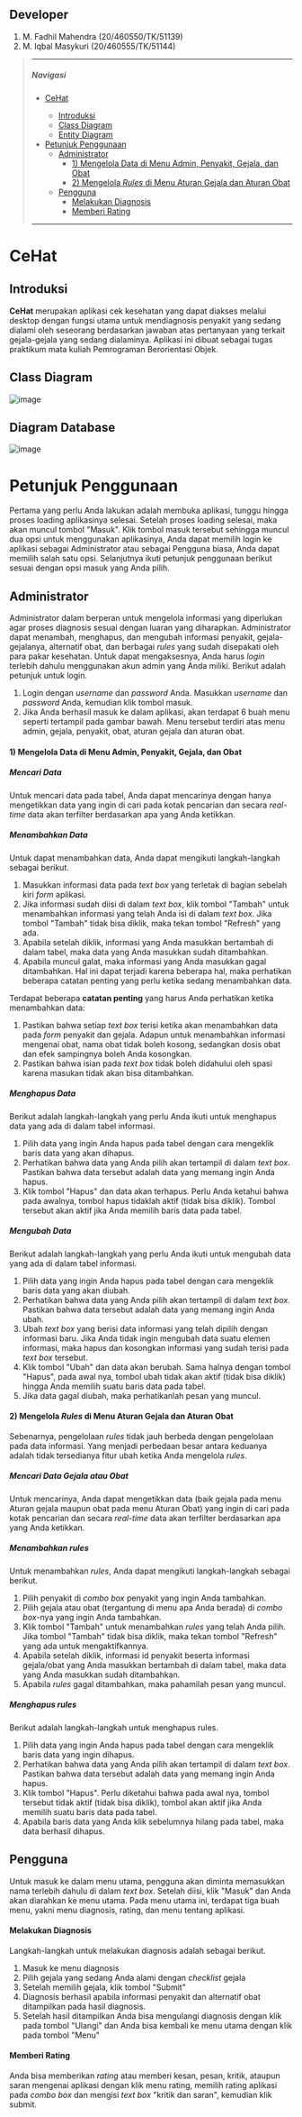 ## Developer

1. M. Fadhil Mahendra (20/460550/TK/51139)
2. M. Iqbal Masykuri  (20/460555/TK/51144)

> ---
>
><nav>
>
> ##### Navigasi
> 
> - <a href="#cehat">CeHat</a></li>
>    -  <a href="#pengenalan">Introduksi</a>
>    - <a href="#classDiagram">Class Diagram</a>
>    - <a href="#database">Entity Diagram</a>
> - <a href="#petunjuk">Petunjuk Penggunaan</a>
>      - <a href="#admin">Administrator</a>
>        - <a href="#data">1) Mengelola Data di Menu Admin, Penyakit, Gejala, dan Obat</a>
>        - <a href="#rules">2) Mengelola <i>Rules</i> di Menu Aturan Gejala dan Aturan Obat</a>
>      - <a href="#pengguna">Pengguna</a>
>         - <a href="#diagnosis">Melakukan Diagnosis</a>
>         - <a href="#rating">Memberi Rating</a>
> 
> </nav>
> 
> ---

<h1 id="cehat">CeHat</h1>
<h2 id="pengenalan">Introduksi</h2>

**CeHat** merupakan aplikasi cek kesehatan yang dapat diakses melalui desktop dengan fungsi utama untuk mendiagnosis penyakit yang sedang dialami oleh seseorang berdasarkan jawaban atas pertanyaan yang terkait gejala-gejala yang sedang dialaminya. Aplikasi ini dibuat sebagai tugas praktikum mata kuliah Pemrograman Berorientasi Objek.


<h2 id="classDiagram">Class Diagram</h2>

![image](https://user-images.githubusercontent.com/71614957/115813677-cde0ca00-a41d-11eb-93ed-aeb7adc5ff44.png)

<h2 id="database">Diagram Database</h2>

![image](https://user-images.githubusercontent.com/71614957/117397163-b6c5d000-af25-11eb-8e86-cdaee4182da7.png)


<h1 id="petunjuk">Petunjuk Penggunaan</h1>

Pertama yang perlu Anda lakukan adalah membuka aplikasi, tunggu hingga proses loading aplikasinya selesai. Setelah proses loading selesai, maka akan muncul tombol "Masuk". Klik tombol masuk tersebut sehingga muncul dua opsi untuk menggunakan aplikasinya, Anda dapat memilih login ke aplikasi sebagai Administrator atau sebagai Pengguna biasa, Anda dapat memilih salah satu opsi. Selanjutnya ikuti petunjuk penggunaan berikut sesuai dengan opsi masuk yang Anda pilih.

<h2 id="admin">Administrator</h2>

Administrator dalam berperan untuk mengelola informasi yang diperlukan agar proses diagnosis sesuai dengan luaran yang diharapkan. Administrator dapat menambah, menghapus, dan mengubah informasi penyakit, gejala-gejalanya, alternatif obat, dan berbagai *rules* yang sudah disepakati oleh para pakar kesehatan. Untuk dapat mengaksesnya, Anda harus *login* terlebih dahulu menggunakan akun admin yang Anda miliki. Berikut adalah petunjuk untuk login.
1. Login dengan *username* dan *password* Anda. Masukkan *username* dan *password* Anda, kemudian klik tombol masuk.
2. Jika Anda berhasil masuk ke dalam aplikasi, akan terdapat 6 buah menu seperti tertampil pada gambar bawah. Menu tersebut terdiri atas menu admin, gejala, penyakit, obat, aturan gejala dan aturan obat.

<h4 id="data">1) Mengelola Data di Menu Admin, Penyakit, Gejala, dan Obat</h4>

##### Mencari Data
Untuk mencari data pada tabel, Anda dapat mencarinya dengan hanya mengetikkan data yang ingin di cari pada kotak pencarian dan secara *real-time* data akan terfilter berdasarkan apa yang Anda ketikkan.

##### Menambahkan Data
Untuk dapat menambahkan data, Anda dapat mengikuti langkah-langkah sebagai berikut.
1. Masukkan informasi data pada *text box* yang terletak di bagian sebelah kiri *form* aplikasi.
2. Jika informasi sudah diisi di dalam *text box*, klik tombol "Tambah" untuk menambahkan informasi yang telah Anda isi di dalam *text box*. Jika tombol "Tambah" tidak bisa diklik, maka tekan tombol "Refresh" yang ada.
3. Apabila setelah diklik, informasi yang Anda masukkan bertambah di dalam tabel, maka data yang Anda masukkan sudah ditambahkan.
4. Apabila muncul galat, maka informasi yang Anda masukkan gagal ditambahkan. Hal ini dapat terjadi karena beberapa hal, maka perhatikan beberapa catatan penting yang perlu ketika sedang menambahkan data.

Terdapat beberapa **catatan penting** yang harus Anda perhatikan ketika menambahkan data: 
1. Pastikan bahwa setiap *text box* terisi ketika akan menambahkan data pada *form* penyakit dan gejala. Adapun untuk menambahkan informasi mengenai obat, nama obat tidak boleh kosong, sedangkan dosis obat dan efek sampingnya boleh Anda kosongkan.
2. Pastikan bahwa isian pada *text box* tidak boleh didahului oleh spasi karena masukan tidak akan bisa ditambahkan.
##### Menghapus Data
Berikut adalah langkah-langkah yang perlu Anda ikuti untuk menghapus data yang ada di dalam tabel informasi.
1. Pilih data yang ingin Anda hapus pada tabel dengan cara mengeklik baris data yang akan dihapus.
2. Perhatikan bahwa data yang Anda pilih akan tertampil di dalam *text box*. Pastikan bahwa data tersebut adalah data yang memang ingin Anda hapus.
3. Klik tombol "Hapus" dan data akan terhapus. Perlu Anda ketahui bahwa pada awalnya, tombol hapus tidaklah aktif (tidak bisa diklik). Tombol tersebut akan aktif jika Anda memilih baris data pada tabel.
##### Mengubah Data
Berikut adalah langkah-langkah yang perlu Anda ikuti untuk mengubah data yang ada di dalam tabel informasi.
1. Pilih data yang ingin Anda hapus pada tabel dengan cara mengeklik baris data yang akan diubah.
2. Perhatikan bahwa data yang Anda pilih akan tertampil di dalam *text box*. Pastikan bahwa data tersebut adalah data yang memang ingin Anda ubah.
3. Ubah *text box* yang berisi data informasi yang telah dipilih dengan informasi baru. Jika Anda tidak ingin mengubah data suatu elemen informasi, maka hapus dan kosongkan informasi yang sudah terisi pada *text box* tersebut.
4. Klik tombol "Ubah" dan data akan berubah. Sama halnya dengan tombol "Hapus", pada awal nya, tombol ubah tidak akan aktif (tidak bisa diklik) hingga Anda memilih suatu baris data pada tabel.
5. Jika data gagal diubah, maka perhatikanlah pesan yang muncul.
   
<h4 id="rules">2) Mengelola <i>Rules</i> di Menu Aturan Gejala dan Aturan Obat</h4>

Sebenarnya, pengelolaan *rules* tidak jauh berbeda dengan pengelolaan pada data informasi. Yang menjadi perbedaan besar antara keduanya adalah tidak tersedianya fitur ubah ketika Anda mengelola *rules*.

##### Mencari Data Gejala atau Obat
Untuk mencarinya, Anda dapat mengetikkan data (baik gejala pada menu Aturan gejala maupun obat pada menu Aturan Obat) yang ingin di cari pada kotak pencarian dan secara *real-time* data akan terfilter berdasarkan apa yang Anda ketikkan.

##### Menambahkan *rules*
Untuk menambahkan *rules*, Anda dapat mengikuti langkah-langkah sebagai berikut.
1. Pilih penyakit di *combo box* penyakit yang ingin Anda tambahkan.
2. Pilih gejala atau obat (tergantung di menu apa Anda berada) di *combo box*-nya yang ingin Anda tambahkan.
3. Klik tombol "Tambah" untuk menambahkan *rules* yang telah Anda pilih. Jika tombol "Tambah" tidak bisa diklik, maka tekan tombol "Refresh" yang ada untuk mengaktifkannya.
4. Apabila setelah diklik, informasi id penyakit beserta informasi gejala/obat yang Anda masukkan bertambah di dalam tabel, maka data yang Anda masukkan sudah ditambahkan.
5. Apabila *rules* gagal ditambahkan, maka pahamilah pesan yang muncul.

##### Menghapus *rules*
Berikut adalah langkah-langkah untuk menghapus rules.
1. Pilih data yang ingin Anda hapus pada tabel dengan cara mengeklik baris data yang ingin dihapus.
2. Perhatikan bahwa data yang Anda pilih akan tertampil di dalam *text box*. Pastikan bahwa data tersebut adalah data yang memang ingin Anda hapus.
3. Klik tombol "Hapus". Perlu diketahui bahwa pada awal nya, tombol tersebut tidak aktif (tidak bisa diklik), tombol akan aktif jika Anda memilih suatu baris data pada tabel.
4. Apabila baris data yang Anda klik sebelumnya hilang pada tabel, maka data berhasil dihapus.
   

<h2 id="pengguna">Pengguna</h2>

Untuk masuk ke dalam menu utama, pengguna akan diminta memasukkan nama terlebih dahulu di dalam *text box*. Setelah diisi, klik "Masuk" dan Anda akan diarahkan ke menu utama. Pada menu utama ini, terdapat tiga buah menu, yakni menu diagnosis, rating, dan menu tentang aplikasi.


<h4 id="diagnosis">Melakukan Diagnosis</h4>

Langkah-langkah untuk melakukan diagnosis adalah sebagai berikut.

1. Masuk ke menu diagnosis
2. Pilih gejala yang sedang Anda alami dengan *checklist* gejala
3. Setelah memilih gejala, klik tombol "Submit"
4. Diagnosis berhasil apabila informasi penyakit dan alternatif obat ditampilkan pada hasil diagnosis.
5. Setelah hasil ditampilkan Anda bisa mengulangi diagnosis dengan klik pada tombol "Ulangi" dan Anda bisa kembali ke menu utama dengan klik pada tombol "Menu"


<h4 id="rating">Memberi Rating</h4>

Anda bisa memberikan *rating* atau memberi kesan, pesan, kritik, ataupun saran mengenai aplikasi dengan klik menu rating, memilih rating aplikasi pada *combo box* dan mengisi *text box* "kritik dan saran", kemudian klik submit.